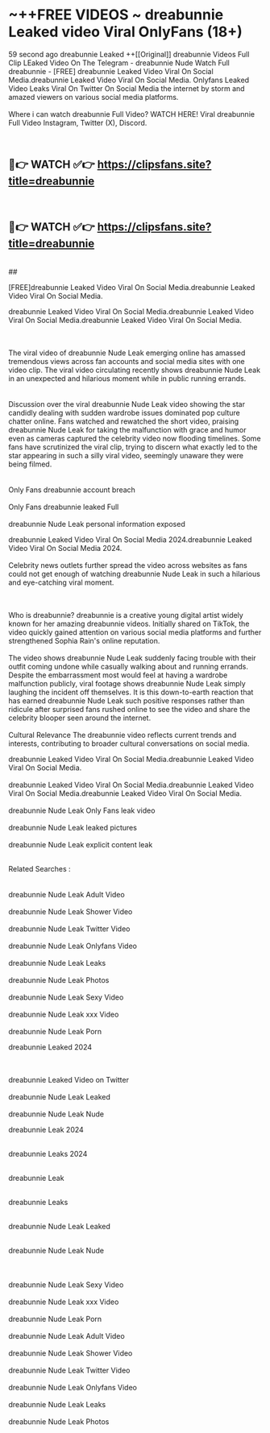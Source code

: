# ~++FREE VIDEOS ~ dreabunnie Leaked video Viral OnlyFans (18+)<br>


59 second ago dreabunnie Leaked ++[[Original]] dreabunnie Videos Full Clip LEaked Video On The Telegram  - dreabunnie Nude  Watch Full dreabunnie - [FREE] dreabunnie Leaked Video Viral On Social Media.dreabunnie Leaked Video Viral On Social Media.   Onlyfans Leaked Video Leaks Viral On Twitter On Social Media the internet by storm and amazed viewers on various social media platforms. <br><br>
Where i can watch dreabunnie Full Video? WATCH HERE! Viral dreabunnie Full Video Instagram, Twitter (X), Discord. <br>


 <br>

##  🔴👉 WATCH ✅👉  <a href="https://clipsfans.site?title=dreabunnie&ref=git">https://clipsfans.site?title=dreabunnie</a> <br>
  <br>

##  🔴👉 WATCH ✅👉  <a href="https://clipsfans.site?title=dreabunnie&ref=git">https://clipsfans.site?title=dreabunnie</a> <br>
  <br>
  ##



[FREE]dreabunnie Leaked Video Viral On Social Media.dreabunnie Leaked Video Viral On Social Media. <br>

dreabunnie Leaked Video Viral On Social Media.dreabunnie Leaked Video Viral On Social Media.dreabunnie Leaked Video Viral On Social Media. <br>


  <br>

  <br>
The viral video of dreabunnie Nude Leak emerging online has amassed tremendous views across fan accounts and social media sites with one video clip. The viral video circulating recently shows dreabunnie Nude Leak in an unexpected and hilarious moment while in public running errands.<br>
<br>


<br>
Discussion over the viral dreabunnie Nude Leak video showing the star candidly dealing with sudden wardrobe issues dominated pop culture chatter online. Fans watched and rewatched the short video, praising dreabunnie Nude Leak for taking the malfunction with grace and humor even as cameras captured the celebrity video now flooding timelines. Some fans have scrutinized the viral clip, trying to discern what exactly led to the star appearing in such a silly viral video, seemingly unaware they were being filmed.<br>
<br>
<br> 
Only Fans dreabunnie account breach<br>
<br>
Only Fans dreabunnie leaked Full <br>
<br>
dreabunnie Nude Leak personal information exposed<br>

dreabunnie Leaked Video Viral On Social Media 2024.dreabunnie Leaked Video Viral On Social Media 2024. <br>
<br>
Celebrity news outlets further spread the video across websites as fans could not get enough of watching dreabunnie Nude Leak in such a hilarious and eye-catching viral moment.<br>
<br>

<br>
Who is dreabunnie? dreabunnie is a creative young digital artist widely known for her amazing dreabunnie videos. Initially shared on TikTok, the video quickly gained attention on various social media platforms and further strengthened Sophia Rain's online reputation.<br>
<br>
The video shows dreabunnie Nude Leak suddenly facing trouble with their outfit coming undone while casually walking about and running errands. Despite the embarrassment most would feel at having a wardrobe malfunction publicly, viral footage shows dreabunnie Nude Leak simply laughing the incident off themselves. It is this down-to-earth reaction that has earned dreabunnie Nude Leak such positive responses rather than ridicule after surprised fans rushed online to see the video and share the celebrity blooper seen around the internet.<br>
<br>
Cultural Relevance The dreabunnie video reflects current trends and interests, contributing to broader cultural conversations on social media.<br>

dreabunnie Leaked Video Viral On Social Media.dreabunnie Leaked Video Viral On Social Media.<br>
<br>
dreabunnie Leaked Video Viral On Social Media.dreabunnie Leaked Video Viral On Social Media.dreabunnie Leaked Video Viral On Social Media.<br>
<br>
dreabunnie Nude Leak Only Fans leak video<br>
<br>
dreabunnie Nude Leak leaked pictures<br>
<br>
dreabunnie Nude Leak explicit content leak<br>


<br>
Related Searches :<br>
<br>

<br>
dreabunnie Nude Leak Adult Video<br>
<br>
dreabunnie Nude Leak Shower Video<br>
<br>
dreabunnie Nude Leak Twitter Video<br>
<br>
dreabunnie Nude Leak Onlyfans Video<br>
<br>
dreabunnie Nude Leak Leaks<br>
<br>
dreabunnie Nude Leak Photos<br>

<br>
dreabunnie Nude Leak Sexy Video<br>
<br>
dreabunnie Nude Leak xxx Video<br>
<br>
dreabunnie Nude Leak Porn<br>

dreabunnie  Leaked 2024 <br> <br>
<br>

dreabunnie Leaked Video on Twitter <br>
<br>
dreabunnie Nude Leak Leaked<br>
<br>
dreabunnie Nude Leak Nude<br>


dreabunnie  Leak 2024 <br> <br>



dreabunnie  Leaks 2024 <br> <br>



 
dreabunnie  Leak<br> <br>



dreabunnie  Leaks<br> <br>


dreabunnie Nude Leak Leaked<br> <br>

dreabunnie Nude Leak Nude<br> <br>
<br> <br>
dreabunnie Nude Leak Sexy Video
<br> <br>
dreabunnie Nude Leak xxx Video
<br> <br>
dreabunnie Nude Leak Porn
<br> <br>
dreabunnie Nude Leak Adult Video
<br> <br>
dreabunnie Nude Leak Shower Video
<br> <br>
dreabunnie Nude Leak Twitter Video
<br> <br>
dreabunnie Nude Leak Onlyfans Video
<br> <br>
dreabunnie Nude Leak Leaks
<br> <br>
dreabunnie Nude Leak Photos






</p>




 



</p>










